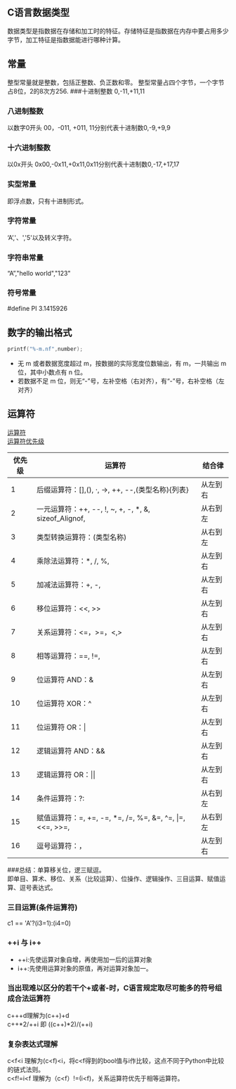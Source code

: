 ## C语言数据类型
数据类型是指数据在存储和加工时的特征。存储特征是指数据在内存中要占用多少字节，加工特征是指数据能进行哪种计算。

## 常量
整型常量就是整数，包括正整数、负正数和零。
整型常量占四个字节，一个字节占8位，2的8次方256.
###十进制整数
0,-11,+11,11
### 八进制整数
以数字0开头
00，-011, +011, 11分别代表十进制数0,-9,+9,9
### 十六进制整数
以0x开头
0x00,-0x11,+0x11,0x11分别代表十进制数0,-17,+17,17

### 实型常量
即浮点数，只有十进制形式。

### 字符常量
‘A’,'、','5'以及转义字符。

### 字符串常量
“A”,"hello world","123"

### 符号常量
\#define PI 3.1415926

## 数字的输出格式
```C
printf("%-m.nf",number);
```
- 无 m 或者数据宽度超过 m，按数据的实际宽度位数输出，有 m，一共输出 m 位，其中小数点有 n 位。
- 若数据不足 m 位，则无“-”号，左补空格（右对齐），有“-”号，右补空格（左对齐）

## 运算符
[运算符](http://c.biancheng.net/view/254.html)  
[运算符优先级](http://c.biancheng.net/view/285.html)

优先级|运算符|结合律
---|---|---
1 |后缀运算符：[],(),    ·,    ->,    ++,    --,(类型名称){列表}|从左到右
2 |一元运算符：++,    --,    !,    ~,    +,    -,    *,    &,    sizeof_Alignof, |从右到左
3 |类型转换运算符：(类型名称) |从右到左
4 |乘除法运算符：*,    /,    %, |从左到右
5 |加减法运算符：+,    -, |从左到右
6 |移位运算符：<<,    >> |从左到右
7 |关系运算符：<=，>=，<,> |从左到右
8 |相等运算符：==,    !=, |从左到右
9 |位运算符 AND：& |从左到右
10 |位运算符 XOR：^ |从左到右
11 |位运算符 OR：\| |从左到右
12 |逻辑运算符 AND：&& |从左到右
13 |逻辑运算符 OR：\|\| |从左到右
14 |条件运算符：?: |从右到左
15 |赋值运算符：=,         +=,        -=,       *=,       /=,      %=,       &=,       ^=,      \|=,   <<=,      >>=, |从右到左
16 |逗号运算符：， |从左到右

###总结：单算移关位，逻三赋逗。  
即单目、算术、移位、关系（比较运算）、位操作、逻辑操作、三目运算、赋值运算、逗号表达式。

### 三目运算(条件运算符)
c1 == 'A'?(i3=1):(i4=0)
### ++i 与 i++
- \+\+i:先使运算对象自增，再使用加一后的运算对象
- i\+\+:先使用运算对象的原值，再对运算对象加一。
### 当出现难以区分的若干个+或者-时，C语言规定取尽可能多的符号组成合法运算符
c+++d理解为(c++)+d  
c++\*2/++i 即 ((c++)*2)/(++i)

### 复杂表达式理解
c<f<i 理解为(c<f)<i，将c<f得到的bool值与i作比较，这点不同于Python中比较的链式法则。  
c<f!=i<f 理解为（c<f）!=(i<f)，关系运算符优先于相等运算符。


